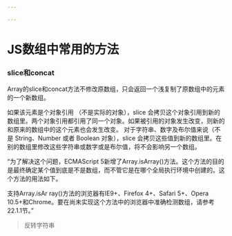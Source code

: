 ```yaml
---

---
```


# JS数组中常用的方法

### slice和concat
Array的slice和concat方法不修改原数组，只会返回一个浅复制了原数组中的元素的一个新数组。

如果该元素是个对象引用 （不是实际的对象），slice 会拷贝这个对象引用到新的数组里。两个对象引用都引用了同一个对象。如果被引用的对象发生改变，则新的和原来的数组中的这个元素也会发生改变。
对于字符串、数字及布尔值来说（不是 String、Number 或者 Boolean 对象），slice 会拷贝这些值到新的数组里。在别的数组里修改这些字符串或数字或是布尔值，将不会影响另一个数组。

“为了解决这个问题，ECMAScript 5新增了Array.isArray()方法。这个方法的目的是最终确定某个值到底是不是数组，而不管它是在哪个全局执行环境中创建的。这个方法的用法如下。

支持Array.isAr ray()方法的浏览器有IE9+、Firefox 4+、Safari 5+、Opera 10.5+和Chrome。要在尚未实现这个方法中的浏览器中准确检测数组，请参考22.1.1节。”

> 反转字符串
>
>
>
>
>
